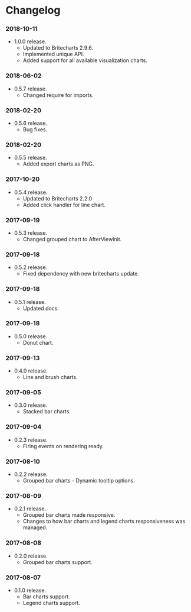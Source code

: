 # Changelog

### 2018-10-11
- 1.0.0 release.
  - Updated to Britecharts 2.9.6.
  - Implemented unique API.
  - Added support for all available visualization charts.

### 2018-06-02
- 0.5.7 release.
  - Changed require for imports.

### 2018-02-20
- 0.5.6 release.
  - Bug fixes.

### 2018-02-20
- 0.5.5 release.
  - Added export charts as PNG.

### 2017-10-20
- 0.5.4 release.
  - Updated to Britecharts 2.2.0
  - Added click handler for line chart.

### 2017-09-19
- 0.5.3 release.
  - Changed grouped chart to AfterViewInit.

### 2017-09-18
- 0.5.2 release.
  - Fixed dependency with new britecharts update.

### 2017-09-18
- 0.5.1 release.
  - Updated docs.

### 2017-09-18
- 0.5.0 release.
  - Donut chart.

### 2017-09-13
- 0.4.0 release.
  - Line and brush charts.

### 2017-09-05
- 0.3.0 release.
  - Stacked bar charts.

### 2017-09-04
- 0.2.3 release.
  - Firing events on rendering ready.

### 2017-08-10
- 0.2.2 release.
  - Grouped bar charts - Dynamic tooltip options.

### 2017-08-09
- 0.2.1 release.
  - Grouped bar charts made responsive.
  - Changes to how bar charts and legend charts responsiveness was managed.

### 2017-08-08
- 0.2.0 release.
  - Grouped bar charts support.

### 2017-08-07
- 0.1.0 release.
  - Bar charts support.
  - Legend charts support.
